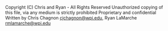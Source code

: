 Copyright (C) Chris and Ryan - All Rights Reserved
Unauthorized copying of this file, via any medium is strictly prohibited
Proprietary and confidential
Written by Chris Chagnon <cjchagnon@wpi.edu>, Ryan LaMarche <rmlamarche@wpi.edu>